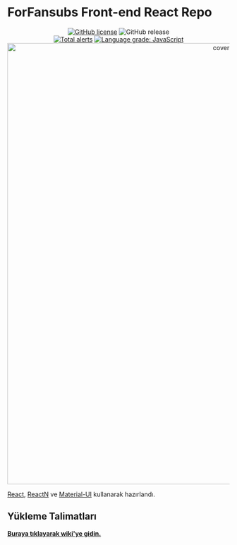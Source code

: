 # ForFansubs Front-end React Repo
<p align="center">
<a href="https://github.com/ForFansubs/front-end/blob/master/LICENSE"><img alt="GitHub license" src="https://img.shields.io/github/license/ForFansubs/front-end?style=for-the-badge"></a> <img alt="GitHub release" src="https://img.shields.io/github/release-pre/ForFansubs/front-end?style=for-the-badge"><br/><a href="https://lgtm.com/projects/g/ForFansubs/front-end/alerts/"><img alt="Total alerts" src="https://img.shields.io/lgtm/alerts/g/ForFansubs/front-end.svg?logo=lgtm&logoWidth=18&style=for-the-badge"></a> <a href="https://lgtm.com/projects/g/ForFansubs/front-end/context:javascript"><img alt="Language grade: JavaScript" src="https://img.shields.io/lgtm/grade/javascript/g/ForFansubs/front-end.svg?logo=lgtm&logoWidth=18&style=for-the-badge"></a>
<br/>
<img src="https://forfansubs.github.io/docs/assets/images/index-image.png" alt="cover-image" width="1000px"/>
</p>


[React](https://github.com/facebook/react), [ReactN](https://github.com/CharlesStover/reactn) ve [Material-UI](https://github.com/mui-org/material-ui) kullanarak hazırlandı.

## Yükleme Talimatları

**[Buraya tıklayarak wiki'ye gidin.](https://forfansubs.github.io/docs/)**
